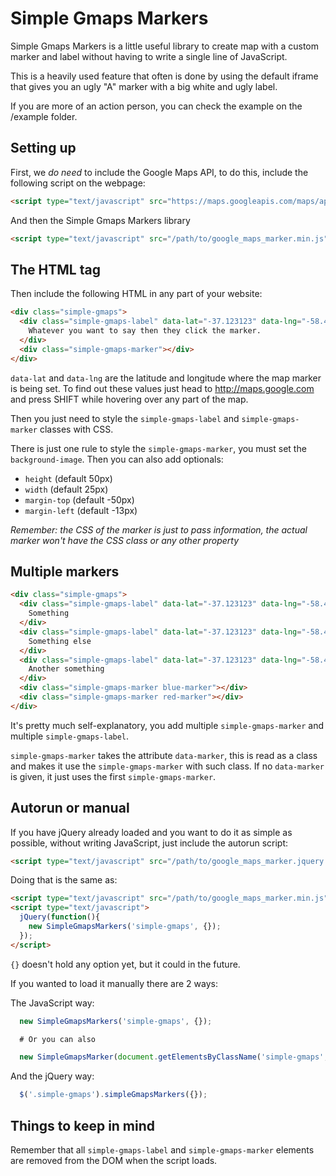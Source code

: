 # Simple Gmaps Markers

Simple Gmaps Markers is a little useful library to create map with a custom
marker and label without having to write a single line of JavaScript.

This is a heavily used feature that often is done by using the default iframe
that gives you an ugly "A" marker with a big white and ugly label.

If you are more of an action person, you can check the example on the /example folder.

## Setting up

First, we *do need* to include the Google Maps API, to do this, include
the following script on the webpage:

```html
<script type="text/javascript" src="https://maps.googleapis.com/maps/api/js?sensor=false"></script>
```

And then the Simple Gmaps Markers library

```html
<script type="text/javascript" src="/path/to/google_maps_marker.min.js"></script>
```

## The HTML tag

Then include the following HTML in any part of your website:

```html
<div class="simple-gmaps">
  <div class="simple-gmaps-label" data-lat="-37.123123" data-lng="-58.4324234">
    Whatever you want to say then they click the marker.
  </div>
  <div class="simple-gmaps-marker"></div>
</div>
```

`data-lat` and `data-lng` are the latitude and longitude where the map marker is being set.
To find out these values just head to http://maps.google.com and press SHIFT while hovering over any
part of the map.

Then you just need to style the `simple-gmaps-label` and `simple-gmaps-marker` classes with CSS.

There is just one rule to style the `simple-gmaps-marker`, you must set the `background-image`.
Then you can also add optionals:

  * `height` (default 50px)
  * `width` (default 25px)
  * `margin-top` (default -50px)
  * `margin-left` (default -13px)

*Remember: the CSS of the marker is just to pass information,
the actual marker won't have the CSS class or any other property*

## Multiple markers

```html
<div class="simple-gmaps">
  <div class="simple-gmaps-label" data-lat="-37.123123" data-lng="-58.4324234">
    Something
  </div>
  <div class="simple-gmaps-label" data-lat="-37.123123" data-lng="-58.4324234" data-marker="red-marker">
    Something else
  </div>
  <div class="simple-gmaps-label" data-lat="-37.123123" data-lng="-58.4324234" data-marker="red-marker">
    Another something
  </div>
  <div class="simple-gmaps-marker blue-marker"></div>
  <div class="simple-gmaps-marker red-marker"></div>
</div>
```

It's pretty much self-explanatory, you add multiple `simple-gmaps-marker` and multiple
`simple-gmaps-label`.

`simple-gmaps-marker` takes the attribute `data-marker`, this is read as a class
and makes it use the `simple-gmaps-marker` with such class. If no `data-marker` is
given, it just uses the first `simple-gmaps-marker`.

## Autorun or manual

If you have jQuery already loaded and you want to do it as simple as possible,
without writing JavaScript, just include the autorun script:

```html
<script type="text/javascript" src="/path/to/google_maps_marker.jquery.autorun.min.js"></script>
```

Doing that is the same as:

```html
<script type="text/javascript" src="/path/to/google_maps_marker.min.js"></script>
<script type="text/javascript">
  jQuery(function(){
    new SimpleGmapsMarkers('simple-gmaps', {});
  });
</script>
```

`{}` doesn't hold any option yet, but it could in the future.

If you wanted to load it manually there are 2 ways:

The JavaScript way:

```javascript
  new SimpleGmapsMarkers('simple-gmaps', {});

  # Or you can also

  new SimpleGmapsMarker(document.getElementsByClassName('simple-gmaps', {}));
```

And the jQuery way:

```javascript
  $('.simple-gmaps').simpleGmapsMarkers({});
```

## Things to keep in mind

Remember that all `simple-gmaps-label` and `simple-gmaps-marker` elements are
removed from the DOM when the script loads.




